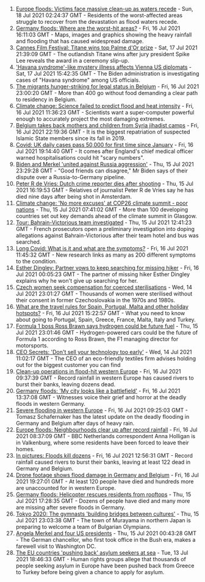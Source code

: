 1. [Europe floods: Victims face massive clean-up as waters recede](https://www.bbc.co.uk/news/world-europe-57876982) - Sun, 18 Jul 2021 02:24:37 GMT - Residents of the worst-affected areas struggle to recover from the devastation as flood waters recede.
2. [Germany floods: Where are the worst-hit areas?](https://www.bbc.co.uk/news/world-europe-57862894) - Fri, 16 Jul 2021 16:11:03 GMT - Maps, images and graphics showing the heavy rainfall and flooding that has caused widespread damage.
3. [Cannes Film Festival: Titane wins top Palme d'Or prize](https://www.bbc.co.uk/news/entertainment-arts-57875578) - Sat, 17 Jul 2021 21:39:09 GMT - The outlandish Titane wins after jury president Spike Lee reveals the award in a ceremony slip-up.
4. ['Havana syndrome'-like mystery illness affects Vienna US diplomats](https://www.bbc.co.uk/news/world-europe-57875322) - Sat, 17 Jul 2021 15:42:35 GMT - The Biden administration is investigating cases of "Havana syndrome" among US officials.
5. [The migrants hunger-striking for legal status in Belgium](https://www.bbc.co.uk/news/world-europe-57867823) - Fri, 16 Jul 2021 23:00:20 GMT - More than 400 go without food demanding a clear path to residency in Belgium.
6. [Climate change: Science failed to predict flood and heat intensity](https://www.bbc.co.uk/news/science-environment-57863205) - Fri, 16 Jul 2021 11:36:23 GMT - Scientists want a super-computer powerful enough to accurately project the most damaging extremes.
7. [Belgium takes back mothers and children from Syria jihadist camps](https://www.bbc.co.uk/news/world-europe-57870808) - Fri, 16 Jul 2021 22:19:36 GMT - It is the biggest repatriation of suspected Islamic State members since its fall in 2019.
8. [Covid: UK daily cases pass 50,000 for first time since January](https://www.bbc.co.uk/news/uk-57867990) - Fri, 16 Jul 2021 19:14:40 GMT - It comes after England's chief medical officer warned hospitalisations could hit "scary numbers".
9. [Biden and Merkel 'united against Russia aggression'](https://www.bbc.co.uk/news/world-us-canada-57854625) - Thu, 15 Jul 2021 23:29:28 GMT - "Good friends can disagree," Mr Biden says of their dispute over a Russia-to-Germany pipeline.
10. [Peter R de Vries: Dutch crime reporter dies after shooting](https://www.bbc.co.uk/news/world-europe-57853004) - Thu, 15 Jul 2021 16:19:53 GMT - Relatives of journalist Peter R de Vries say he has died nine days after being shot in Amsterdam.
11. [Climate change: 'No more excuses' at COP26 climate summit - poor nations](https://www.bbc.co.uk/news/science-environment-57839368) - Thu, 15 Jul 2021 07:41:02 GMT - More than 100 developing countries set out key demands ahead of the climate summit in Glasgow.
12. [Tour: Bahrain-Victorious team investigated](https://www.bbc.co.uk/sport/cycling/57850494) - Thu, 15 Jul 2021 12:41:23 GMT - French prosecutors open a preliminary investigation into doping allegations against Bahrain-Victorious after their team hotel and bus was searched.
13. [Long Covid: What is it and what are the symptoms?](https://www.bbc.co.uk/news/health-57833394) - Fri, 16 Jul 2021 11:45:32 GMT - New research links as many as 200 different symptoms to the condition.
14. [Esther Dingley: Partner vows to keep searching for missing hiker](https://www.bbc.co.uk/news/uk-england-tyne-57818035) - Fri, 16 Jul 2021 00:05:23 GMT - The partner of missing hiker Esther Dingley explains why he won't give up searching for her.
15. [Czech women seek compensation for coerced sterilisations](https://www.bbc.co.uk/news/world-europe-57843624) - Wed, 14 Jul 2021 23:01:27 GMT - Thousands of women were sterilised without their consent in former Czechoslovakia in the 1970s and 1980s.
16. [What are the travel rules for Spain, Portugal, Malta and other holiday hotspots?](https://www.bbc.co.uk/news/explainers-56997931) - Fri, 16 Jul 2021 15:22:57 GMT - What you need to know about going to Portugal, Spain, Greece, France, Malta, Italy and Turkey.
17. [Formula 1 boss Ross Brawn says hydrogen could be future fuel](https://www.bbc.co.uk/sport/formula1/57842205) - Thu, 15 Jul 2021 23:01:46 GMT - Hydrogen-powered cars could be the future of Formula 1 according to Ross Brawn, the F1 managing director for motorsports.
18. [CEO Secrets: 'Don't sell your technology too early'](https://www.bbc.co.uk/news/business-57805207) - Wed, 14 Jul 2021 11:02:17 GMT - The CEO of an eco-friendly textiles firm advises holding out for the biggest customer you can find
19. [Clean-up operations in flood-hit western Europe](https://www.bbc.co.uk/news/world-europe-57861385) - Fri, 16 Jul 2021 09:37:39 GMT - Record rainfall in western Europe has caused rivers to burst their banks, leaving dozens dead.
20. [Germany floods: 'My city looks like a battlefield'](https://www.bbc.co.uk/news/world-europe-57862570) - Fri, 16 Jul 2021 13:37:08 GMT - Witnesses voice their grief and horror at the deadly floods in western Germany.
21. [Severe flooding in western Europe](https://www.bbc.co.uk/weather/features/57862526) - Fri, 16 Jul 2021 09:25:03 GMT - Tomasz Schafernaker has the latest update on the deadly flooding in Germany and Belgium after days of heavy rain.
22. [Europe floods: Neighbourhoods clear up after record rainfall](https://www.bbc.co.uk/news/world-europe-57861384) - Fri, 16 Jul 2021 08:37:09 GMT - BBC Netherlands correspondent Anna Holligan is in Valkenburg, where some residents have been forced to leave their homes.
23. [In pictures: Floods kill dozens](https://www.bbc.co.uk/news/world-europe-57858826) - Fri, 16 Jul 2021 12:56:31 GMT - Record rainfall caused rivers to burst their banks, leaving at least 122 dead in Germany and Belgium.
24. [Drone footage shows flood damage in Germany and Belgium](https://www.bbc.co.uk/news/world-europe-57869617) - Fri, 16 Jul 2021 19:27:01 GMT - At least 120 people have died and hundreds more are unaccounted for in western Europe.
25. [Germany floods: Helicopter rescues residents from rooftops](https://www.bbc.co.uk/news/world-europe-57849206) - Thu, 15 Jul 2021 17:28:35 GMT - Dozens of people have died and many more are missing after severe floods in Germany.
26. [Tokyo 2020: The gymnasts 'building bridges between cultures'](https://www.bbc.co.uk/news/world-asia-57839224) - Thu, 15 Jul 2021 23:03:38 GMT - The town of Murayama in northern Japan is preparing to welcome a team of Bulgarian Olympians.
27. [Angela Merkel and four US presidents](https://www.bbc.co.uk/news/world-us-canada-57844194) - Thu, 15 Jul 2021 00:43:28 GMT - The German chancellor, who first took office in the Bush era, makes a farewell visit to Washington DC.
28. [The EU countries 'pushing back' asylum seekers at sea](https://www.bbc.co.uk/news/world-europe-57809909) - Tue, 13 Jul 2021 18:46:33 GMT - Human rights groups allege that thousands of people seeking asylum in Europe have been pushed back from Greece to Turkey before being given a chance to apply for asylum.
